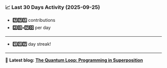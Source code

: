 <!--START_STATS-->
### 📈 Last 30 Days Activity (2025-09-25)  
- **7️⃣7️⃣1️⃣** contributions  
- **2️⃣5️⃣•7️⃣0️⃣** per day
---
- **1️⃣1️⃣7️⃣** day streak!
---
📝 **Latest blog:** [**The Quantum Loop: Programming in Superposition**](https://andriak.com/blog/quantum-loop)
<!--END_STATS-->

